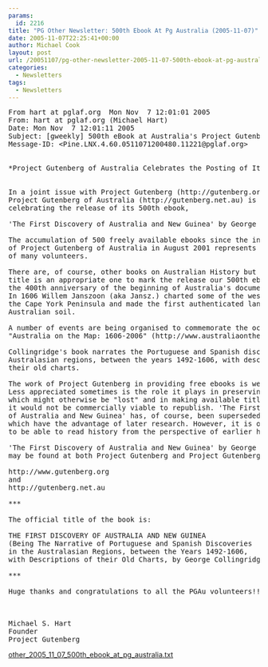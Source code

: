 ```yaml
---
params:
  id: 2216
title: "PG Other Newsletter: 500th Ebook At Pg Australia (2005-11-07)"
date: 2005-11-07T22:25:41+00:00
author: Michael Cook
layout: post
url: /20051107/pg-other-newsletter-2005-11-07-500th-ebook-at-pg-australia/
categories:
  - Newsletters
tags:
  - Newsletters
---
```

<pre>From hart at pglaf.org  Mon Nov  7 12:01:01 2005
From: hart at pglaf.org (Michael Hart)
Date: Mon Nov  7 12:01:11 2005
Subject: [gweekly] 500th eBook at Australia's Project Gutenberg
Message-ID: &lt;Pine.LNX.4.60.0511071200480.11221@pglaf.org&gt;


*Project Gutenberg of Australia Celebrates the Posting of Its 500th ebook*


In a joint issue with Project Gutenberg (http://gutenberg.org/),
Project Gutenberg of Australia (http://gutenberg.net.au) is
celebrating the release of its 500th ebook,

'The First Discovery of Australia and New Guinea' by George Collingridge.

The accumulation of 500 freely available ebooks since the inception
of Project Gutenberg of Australia in August 2001 represents the work
of many volunteers.

There are, of course, other books on Australian History but the present
title is an appropriate one to mark the release our 500th ebook as 2006 is
the 400th anniversary of the beginning of Australia's documented history.
In 1606 Willem Janszoon (aka Jansz.) charted some of the west coast of
the Cape York Peninsula and made the first authenticated landing on
Australian soil.

A number of events are being organised to commemorate the occasion by
"Australia on the Map: 1606-2006" (http://www.australiaonthemap.org.au/).

Collingridge's book narrates the Portuguese and Spanish discoveries in the
Australasian regions, between the years 1492-1606, with descriptions of
their old charts.

The work of Project Gutenberg in providing free ebooks is well known.
Less appreciated sometimes is the role it plays in preserving books
which might otherwise be "lost" and in making available titles which
it would not be commercially viable to republish. 'The First Discovery
of Australia and New Guinea' has, of course, been superseded by works
which have the advantage of later research. However, it is often desirable
to be able to read history from the perspective of earlier historians.

'The First Discovery of Australia and New Guinea' by George Collingridge
may be found at both Project Gutenberg and Project Gutenberg of Australia.

http://www.gutenberg.org
and
http://gutenberg.net.au

***

The official title of the book is:

THE FIRST DISCOVERY OF AUSTRALIA AND NEW GUINEA
(Being The Narrative of Portuguese and Spanish Discoveries
in the Australasian Regions, between the Years 1492-1606,
with Descriptions of their Old Charts, by George Collingridge)

***

Huge thanks and congratulations to all the PGAu volunteers!!!



Michael S. Hart
Founder
Project Gutenberg
</pre>

<a href="/nl_archives/2005/other_2005_11_07_500th_ebook_at_pg_australia.txt" target="_blank" rel="nofollow">other_2005_11_07_500th_ebook_at_pg_australia.txt</a>
